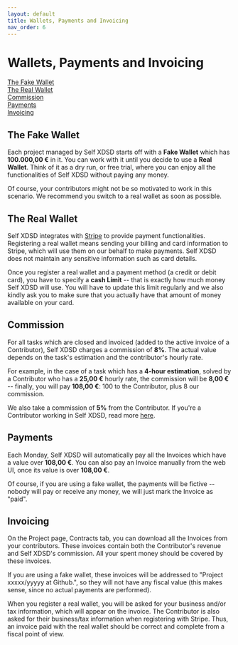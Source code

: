 ```yaml
---
layout: default
title: Wallets, Payments and Invoicing
nav_order: 6
---
```


# Wallets, Payments and Invoicing

<a href="#the-fake-wallet">The Fake Wallet</a><br>
<a href="#the-real-wallet">The Real Wallet</a><br>
<a href="#commission">Commission</a><br>
<a href="#payments">Payments</a><br>
<a href="#invoicing">Invoicing</a>

## The Fake Wallet

Each project managed by Self XDSD starts off with a **Fake Wallet** which has **100.000,00 €** in it.
You can work with it until you decide to use a **Real Wallet**. Think of it as a dry run, or free trial,
where you can enjoy all the functionalities of Self XDSD without paying any money.

Of course, your contributors might not be so motivated to work in this scenario. We recommend you switch
to a real wallet as soon as possible.

## The Real Wallet

Self XDSD integrates with [Stripe](https://stripe.com) to provide payment functionalities. Registering a real wallet means
sending your billing and card information to Stripe, which will use them on our behalf to make payments. Self XDSD does not maintain any sensitive information such as card details.

Once you register a real wallet and a payment method (a credit or debit card), you have to specify a **cash Limit** -- that is
exactly how much money Self XDSD will use. You will have to update this limit regularly and we also kindly ask you to make sure
that you actually have that amount of money available on your card.

## Commission

For all tasks which are closed and invoiced (added to the active invoice of a Contributor), Self XDSD charges a commission of **8%**.
The actual value depends on the task's estimation and the contributor's hourly rate.

For example, in the case of a task which has a **4-hour estimation**, solved by a Contributor who has a **25,00 €** hourly rate, the commission will be **8,00 €** -- finally, you will pay **108,00 €**: 100 to the Contributor, plus 8 our commission.

We also take a commission of **5%** from the Contributor. If you're a Contributor working in Self XDSD, read more [here](https://docs.self-xdsd.com/contributor.html).

## Payments

Each Monday, Self XDSD will automatically pay all the Invoices which have a value over **108,00 €**. You can also pay an Invoice manually from the web UI, once its value is over **108,00 €**.

Of course, if you are using a fake wallet, the payments will be fictive -- nobody will pay or receive any money, we will just mark the Invoice as "paid".

## Invoicing

On the Project page, Contracts tab, you can download all the Invoices from your contributors. These invoices contain both the Contributor's revenue and Self XDSD's commission. All your spent money should be covered by these invoices.

If you are using a fake wallet, these invoices will be addressed to "Project xxxxx/yyyyy at Github.", so they will not have any fiscal value (this makes sense, since no actual payments are performed).

When you register a real wallet, you will be asked for your business and/or tax information, which will appear on the invoice. The Contributor is also asked for their business/tax information when registering with Stripe. Thus, an invoice paid with the real wallet should be correct and complete from a fiscal point of view.
